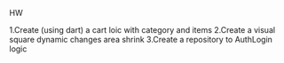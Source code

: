 HW

1.Create (using dart) a cart loic with category and items
2.Create a visual square dynamic changes area shrink
3.Create a repository to AuthLogin logic
